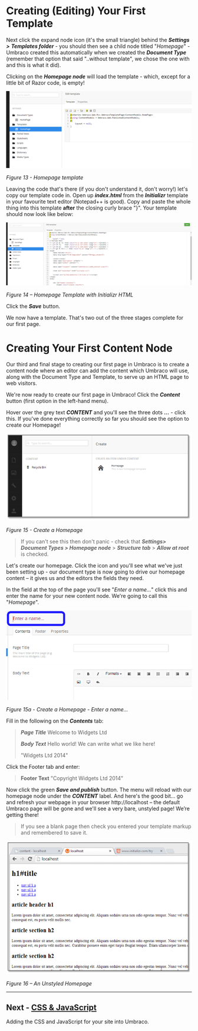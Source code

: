 # Creating (Editing) Your First Template


Next click the expand node icon (it's the small triangle) behind the **_Settings >_** **_Templates folder_** - you should then see a child node titled "_Homepage_" - Umbraco created this automatically when we created the **_Document Type_** (remember that option that said "..without template", we chose the one with and this is what it did).  


Clicking on the **_Homepage node_** will load the template - which, except for a little bit of Razor code, is empty!

![Empty Homepage Template](images/figure-13-empty-homepage-template.png)


*Figure 13 - Homepage template*


Leaving the code that's there (if you don't understand it, don't worry!) let's copy our template code in. Open up **_index.html_** from the **_Initializr_**  template in your favourite text editor (Notepad++ is good).  Copy and paste the whole thing into this template **after** the closing curly brace "}".  Your template should now look like below:


![Homepage Template with Initializr HTML](images/figure-14-homepage-template-with-initializr-html.png)

*Figure 14 – Homepage Template with Initializr HTML*


Click the **_Save_** button.  


We now have a template. That's two out of the three stages complete for our first page. 


# **Creating Your First Content Node**

Our third and final stage to creating our first page in Umbraco is to create a content node where an editor can add the content which Umbraco will use, along with the Document Type and Template, to serve up an HTML page to web visitors. 


We're now ready to create our first page in Umbraco!   Click the **_Content_** button (first option in the left-hand menu).  


Hover over the grey text **_CONTENT_**  and you'll see the three dots **_..._** - click this.  If you've done everything correctly so far you should see the option to create our Homepage! 


![Create a Homepage](images/figure-15-create-a-homepage.png)


*Figure 15 - Create a Homepage*


>If you can't see this then don't panic - check that **_Settings> Document Types > Homepage node_**  > **_Structure tab_** > **_Allow at root_** is checked.


Let's create our homepage. Click the icon and you'll see what we've just been setting up - our document type is now going to drive our homepage content – it gives us and the editors the fields they need. 


In the field at the top of the page you'll see "_Enter a name..._" click this and enter the name for your new content node.  We're going to call this "_Homepage_". 


![Create a Homepage](images/figure-15a-create-a-homepage-enter-name.png)


*Figure 15a - Create a Homepage - Enter a name...*


Fill in the following on the **_Contents_** tab:


>**_Page Title_** 	Welcome to Widgets Ltd
>
>**_Body Text_** 	Hello world! We can write what we like here!
>
>
>"Widgets Ltd 2014"


Click the Footer tab and enter:


>**Footer Text**	 "Copyright Widgets Ltd 2014" 


Now click the green **_Save and publish_** button.  The menu will reload with our homepage node under the **_CONTENT_** label. And here's the good bit... go and refresh your webpage in your browser http://localhost – the default Umbraco page will be gone and we'll see a very bare, unstyled page! We’re getting there!

>If you see a blank page then check you entered your template markup and remembered to save it.


![An Unstyled Homepage](images/figure-16-unstyled-homepage.png)


*Figure 16 – An Unstyled Homepage*


---
## Next - [CSS & JavaScript](CSS-And-JavaScript.md)
Adding the CSS and JavaScript for your site into Umbraco.
